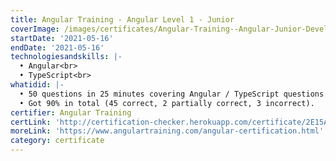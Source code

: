 ```yaml
---
title: Angular Training - Angular Level 1 - Junior
coverImage: /images/certificates/Angular-Training--Angular-Junior-Developer-Certificate.png
startDate: '2021-05-16'
endDate: '2021-05-16'
technologiesandskills: |-
  • Angular<br>
  • TypeScript<br>
whatidid: |-
  • 50 questions in 25 minutes covering Angular / TypeScript questions.<br>
  • Got 90% in total (45 correct, 2 partially correct, 3 incorrect).
certifier: Angular Training
certLink: 'http://certification-checker.herokuapp.com/certificate/2E15ABX'
moreLink: 'https://www.angulartraining.com/angular-certification.html'
category: certificate
---
```


